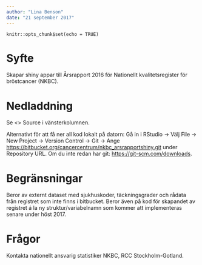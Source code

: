 ```yaml
---
author: "Lina Benson"
date: "21 september 2017"
---
```


```{r setup, include=FALSE}
knitr::opts_chunk$set(echo = TRUE)
```

# Syfte

Skapar shiny appar till Årsrapport 2016 för Nationellt kvalitetsregister för bröstcancer (NKBC).

# Nedladdning

Se <> Source i vänsterkolumnen. 

Alternativt för att få ner all kod lokalt på datorn: Gå in i RStudio -> Välj File -> New Project -> Version Control -> Git -> Ange https://bitbucket.org/cancercentrum/nkbc_arsrapportshiny.git under Repository URL. Om du inte redan har git: https://git-scm.com/downloads.

# Begränsningar

Beror av externt dataset med sjukhuskoder, täckningsgrader och rådata från registret som inte finns i bitbucket. Beror även på kod för skapandet av registret á la ny struktur/variabelnamn som kommer att implementeras senare under höst 2017.

# Frågor

Kontakta nationellt ansvarig statistiker NKBC, RCC Stockholm-Gotland. 
